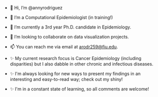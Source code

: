 - 👋 Hi, I’m @annyrodriguez
- 👀 I’m a Computational Epidemiologist (in training!)
- 🌱 I’m currently a 3rd year Ph.D. candidate in Epidemiology.
- 💞️ I’m looking to collaborate on data visualization projects.
- 📫 You can reach me via email at arodr259@fiu.edu. 

- ✨ My current research focus is Cancer Epidemiology (including disparities) but I also dabble in other chronic and infectious diseases.
- ✨ I'm always looking for new ways to present my findings in an interesting and easy-to-read way; check out my shiny!
- ✨ I'm in a constant state of learning, so all comments are welcome!

<!---
annyrodriguez/annyrodriguez is a ✨ special ✨ repository because its `README.md` (this file) appears on your GitHub profile.
You can click the Preview link to take a look at your changes.
--->
